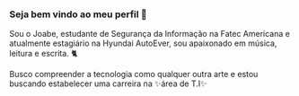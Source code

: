 ### Seja bem vindo ao meu perfil 👋

Sou o Joabe, estudante de Segurança da Informação na Fatec Americana e atualmente estagiário na Hyundai AutoEver, sou apaixonado em música, leitura e escrita. 🐈

Busco compreender a tecnologia como qualquer outra arte e estou buscando estabelecer uma carreira na ✨área de T.I✨
